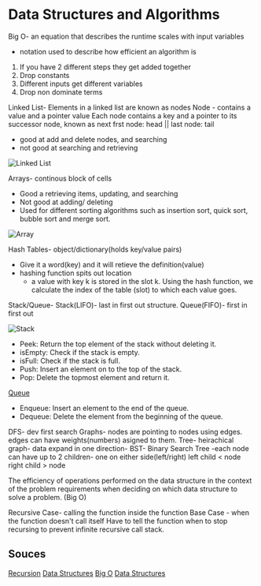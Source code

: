 # Data Structures and Algorithms

Big O- an equation that describes the runtime scales with input variables
 
- notation used to describe how efficient an algorithm is

1. If you have 2 different steps they get added together
2. Drop constants
3. Different inputs get different variables
4. Drop non dominate terms

Linked List- Elements in a linked list are known as nodes
Node - contains a value and a pointer value 
 Each node contains a key and a pointer to its successor node, known as next 
 frst node: head || last node: tail

- good at add and delete nodes, and searching
- not good at searching and retrieving

![Linked List](https://miro.medium.com/v2/resize:fit:720/format:webp/1*4fuF6lHXOSmoVNcOV8aaJA.png)

Arrays- continous block of cells

- Good a retrieving items, updating, and searching
- Not good at adding/ deleting
- Used for different sorting algorithms such as insertion sort, quick sort, bubble sort and merge sort.

![Array](https://miro.medium.com/v2/resize:fit:720/format:webp/1*pYIKtQYbX8vgCWrwe1YOyg.png)

Hash Tables- object/dictionary(holds key/value pairs)

- Give it a word(key) and it will retieve the definition(value)
- hashing function spits out location
  - a value with key k is stored in the slot k. Using the hash function, we calculate the index of the table (slot) to which each value goes.

Stack/Queue- Stack(LIFO)- last in first out structure. Queue(FIFO)- first in first out

![Stack](https://miro.medium.com/v2/resize:fit:720/format:webp/1*QMifqahZm4DGQ91GkOhu4g.png)

- Peek: Return the top element of the stack without deleting it.
- isEmpty: Check if the stack is empty.
- isFull: Check if the stack is full.
- Push: Insert an element on to the top of the stack.
- Pop: Delete the topmost element and return it.

[Queue](https://miro.medium.com/v2/resize:fit:720/format:webp/1*K4-7c0lyUcSGRPmv3_9uqw.png)

- Enqueue: Insert an element to the end of the queue.
- Dequeue: Delete the element from the beginning of the queue.

DFS- dev first search
Graphs- nodes are pointing to nodes using edges. edges can have weights(numbers) asigned to them.
Tree- heirachical graph- data expand in one direction- 
BST- Binary Search Tree
-each node can have up to 2 children- one on either side(left/right) 
  left child < node  
  right child > node

The efficiency of operations performed on the data structure in the context of the problem requirements when deciding on which data structure to solve a problem. (Big O)

Recursive Case- calling the function inside the function
Base Case - when the function doesn't call itself
Have to tell the function when to stop recursing to prevent infinite recursive call stack.

## Souces

[Recursion](https://www.youtube.com/watch?v=vPEJSJMg4jY)
[Data Structures](https://www.youtube.com/watch?v=sVxBVvlnJsM)
[Big O](https://www.youtube.com/watch?v=v4cd1O4zkGw)
[Data Structures](https://towardsdatascience.com/8-common-data-structures-every-programmer-must-know-171acf6a1a42)